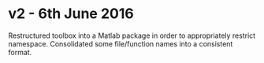 # v2 - 6th June 2016

Restructured toolbox into a Matlab package in order to appropriately restrict namespace. Consolidated some file/function names into a consistent format.
